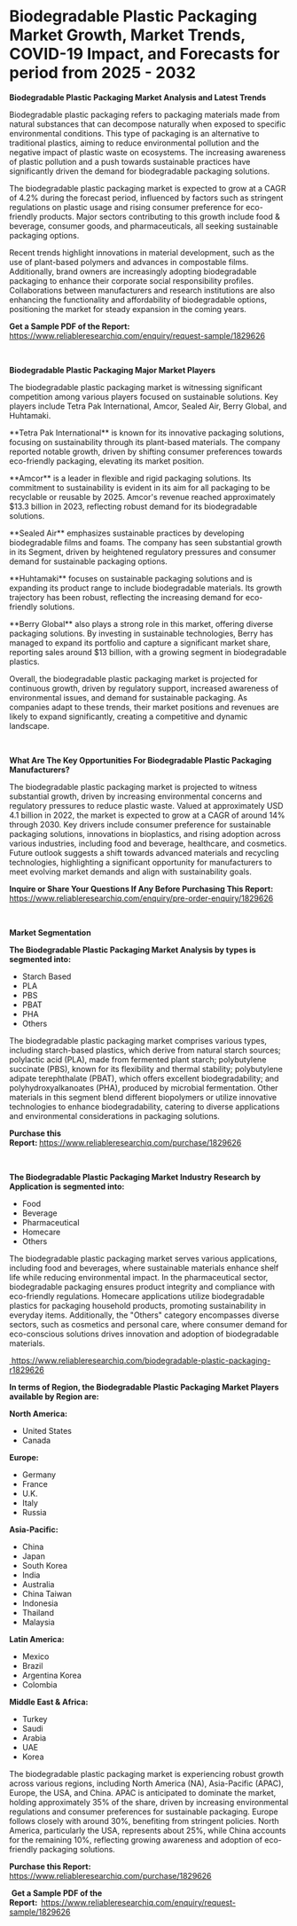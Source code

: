 <p><h1>Biodegradable Plastic Packaging Market Growth, Market Trends, COVID-19 Impact, and Forecasts for period from 2025 - 2032</h1></p><p><strong>Biodegradable Plastic Packaging Market Analysis and Latest Trends</strong></p>
<p><p>Biodegradable plastic packaging refers to packaging materials made from natural substances that can decompose naturally when exposed to specific environmental conditions. This type of packaging is an alternative to traditional plastics, aiming to reduce environmental pollution and the negative impact of plastic waste on ecosystems. The increasing awareness of plastic pollution and a push towards sustainable practices have significantly driven the demand for biodegradable packaging solutions.</p><p>The biodegradable plastic packaging market is expected to grow at a CAGR of 4.2% during the forecast period, influenced by factors such as stringent regulations on plastic usage and rising consumer preference for eco-friendly products. Major sectors contributing to this growth include food & beverage, consumer goods, and pharmaceuticals, all seeking sustainable packaging options. </p><p>Recent trends highlight innovations in material development, such as the use of plant-based polymers and advances in compostable films. Additionally, brand owners are increasingly adopting biodegradable packaging to enhance their corporate social responsibility profiles. Collaborations between manufacturers and research institutions are also enhancing the functionality and affordability of biodegradable options, positioning the market for steady expansion in the coming years.</p></p>
<p><strong>Get a Sample PDF of the Report:&nbsp;</strong> <a href="https://www.reliableresearchiq.com/enquiry/request-sample/1829626?utm_campaign=3200&utm_medium=2&utm_source=Github&utm_content=ia&utm_term=19042025&utm_id=biodegradable-plastic-packaging">https://www.reliableresearchiq.com/enquiry/request-sample/1829626</a></p>
<p>&nbsp;</p>
<p><strong>Biodegradable Plastic Packaging Major Market Players</strong></p>
<p><p>The biodegradable plastic packaging market is witnessing significant competition among various players focused on sustainable solutions. Key players include Tetra Pak International, Amcor, Sealed Air, Berry Global, and Huhtamaki. </p><p>**Tetra Pak International** is known for its innovative packaging solutions, focusing on sustainability through its plant-based materials. The company reported notable growth, driven by shifting consumer preferences towards eco-friendly packaging, elevating its market position. </p><p>**Amcor** is a leader in flexible and rigid packaging solutions. Its commitment to sustainability is evident in its aim for all packaging to be recyclable or reusable by 2025. Amcor's revenue reached approximately $13.3 billion in 2023, reflecting robust demand for its biodegradable solutions.</p><p>**Sealed Air** emphasizes sustainable practices by developing biodegradable films and foams. The company has seen substantial growth in its Segment, driven by heightened regulatory pressures and consumer demand for sustainable packaging options.</p><p>**Huhtamaki** focuses on sustainable packaging solutions and is expanding its product range to include biodegradable materials. Its growth trajectory has been robust, reflecting the increasing demand for eco-friendly solutions.</p><p>**Berry Global** also plays a strong role in this market, offering diverse packaging solutions. By investing in sustainable technologies, Berry has managed to expand its portfolio and capture a significant market share, reporting sales around $13 billion, with a growing segment in biodegradable plastics.</p><p>Overall, the biodegradable plastic packaging market is projected for continuous growth, driven by regulatory support, increased awareness of environmental issues, and demand for sustainable packaging. As companies adapt to these trends, their market positions and revenues are likely to expand significantly, creating a competitive and dynamic landscape.</p></p>
<p>&nbsp;</p>
<p><strong>What Are The Key Opportunities For Biodegradable Plastic Packaging Manufacturers?</strong></p>
<p><p>The biodegradable plastic packaging market is projected to witness substantial growth, driven by increasing environmental concerns and regulatory pressures to reduce plastic waste. Valued at approximately USD 4.1 billion in 2022, the market is expected to grow at a CAGR of around 14% through 2030. Key drivers include consumer preference for sustainable packaging solutions, innovations in bioplastics, and rising adoption across various industries, including food and beverage, healthcare, and cosmetics. Future outlook suggests a shift towards advanced materials and recycling technologies, highlighting a significant opportunity for manufacturers to meet evolving market demands and align with sustainability goals.</p></p>
<p><strong>Inquire or Share Your Questions If Any Before Purchasing This Report:</strong> <a href="https://www.reliableresearchiq.com/enquiry/pre-order-enquiry/1829626?utm_campaign=3200&utm_medium=2&utm_source=Github&utm_content=ia&utm_term=19042025&utm_id=biodegradable-plastic-packaging">https://www.reliableresearchiq.com/enquiry/pre-order-enquiry/1829626</a></p>
<p>&nbsp;</p>
<p><strong>Market Segmentation</strong></p>
<p><strong>The Biodegradable Plastic Packaging Market Analysis by types is segmented into:</strong></p>
<p><ul><li>Starch Based</li><li>PLA</li><li>PBS</li><li>PBAT</li><li>PHA</li><li>Others</li></ul></p>
<p><p>The biodegradable plastic packaging market comprises various types, including starch-based plastics, which derive from natural starch sources; polylactic acid (PLA), made from fermented plant starch; polybutylene succinate (PBS), known for its flexibility and thermal stability; polybutylene adipate terephthalate (PBAT), which offers excellent biodegradability; and polyhydroxyalkanoates (PHA), produced by microbial fermentation. Other materials in this segment blend different biopolymers or utilize innovative technologies to enhance biodegradability, catering to diverse applications and environmental considerations in packaging solutions.</p></p>
<p><strong>Purchase this Report:&nbsp;</strong><a href="https://www.reliableresearchiq.com/purchase/1829626?utm_campaign=3200&utm_medium=2&utm_source=Github&utm_content=ia&utm_term=19042025&utm_id=biodegradable-plastic-packaging">https://www.reliableresearchiq.com/purchase/1829626</a></p>
<p>&nbsp;</p>
<p><strong>The Biodegradable Plastic Packaging Market Industry Research by Application is segmented into:</strong></p>
<p><ul><li>Food</li><li>Beverage</li><li>Pharmaceutical</li><li>Homecare</li><li>Others</li></ul></p>
<p><p>The biodegradable plastic packaging market serves various applications, including food and beverages, where sustainable materials enhance shelf life while reducing environmental impact. In the pharmaceutical sector, biodegradable packaging ensures product integrity and compliance with eco-friendly regulations. Homecare applications utilize biodegradable plastics for packaging household products, promoting sustainability in everyday items. Additionally, the "Others" category encompasses diverse sectors, such as cosmetics and personal care, where consumer demand for eco-conscious solutions drives innovation and adoption of biodegradable materials.</p></p>
<p><a href="https://www.reliableresearchiq.com/biodegradable-plastic-packaging-r1829626?utm_campaign=3200&utm_medium=2&utm_source=Github&utm_content=ia&utm_term=19042025&utm_id=biodegradable-plastic-packaging">&nbsp;https://www.reliableresearchiq.com/biodegradable-plastic-packaging-r1829626</a></p>
<p><strong>In terms of Region, the Biodegradable Plastic Packaging Market Players available by Region are:</strong></p>
<p>
    <p> <strong> North America: </strong>
        <ul>
            <li>United States</li>
            <li>Canada</li>
        </ul>
        </p> 
    <p> <strong> Europe: </strong>
        <ul>
            <li>Germany</li>
            <li>France</li>
            <li>U.K.</li>
            <li>Italy</li>
            <li>Russia</li>
        </ul>
        </p> 
    <p> <strong> Asia-Pacific: </strong>
        <ul>
            <li>China</li>
            <li>Japan</li>
            <li>South Korea</li>
            <li>India</li>
            <li>Australia</li>
            <li>China Taiwan</li>
            <li>Indonesia</li>
            <li>Thailand</li>
            <li>Malaysia</li>
        </ul>
        </p> 
    <p> <strong> Latin America: </strong>
        <ul>
            <li>Mexico</li>
            <li>Brazil</li>
            <li>Argentina Korea</li>
            <li>Colombia</li>
        </ul>
        </p> 
    <p> <strong> Middle East & Africa: </strong>
        <ul>
            <li>Turkey</li>
            <li>Saudi</li>
            <li>Arabia</li>
            <li>UAE</li>
            <li>Korea</li>
        </ul>
    </p>
    </p>
<p><p>The biodegradable plastic packaging market is experiencing robust growth across various regions, including North America (NA), Asia-Pacific (APAC), Europe, the USA, and China. APAC is anticipated to dominate the market, holding approximately 35% of the share, driven by increasing environmental regulations and consumer preferences for sustainable packaging. Europe follows closely with around 30%, benefiting from stringent policies. North America, particularly the USA, represents about 25%, while China accounts for the remaining 10%, reflecting growing awareness and adoption of eco-friendly packaging solutions.</p></p>
<p><strong>Purchase this Report: </strong><a href="https://www.reliableresearchiq.com/purchase/1829626?utm_campaign=3200&utm_medium=2&utm_source=Github&utm_content=ia&utm_term=19042025&utm_id=biodegradable-plastic-packaging">https://www.reliableresearchiq.com/purchase/1829626</a></p>
<p>&nbsp;<strong>Get a Sample PDF of the Report:&nbsp;&nbsp;</strong><a href="https://www.reliableresearchiq.com/enquiry/request-sample/1829626?utm_campaign=3200&utm_medium=2&utm_source=Github&utm_content=ia&utm_term=19042025&utm_id=biodegradable-plastic-packaging">https://www.reliableresearchiq.com/enquiry/request-sample/1829626</a></p>
<p><strong></strong></p>
<p><p></p><p></p><p></p></p>